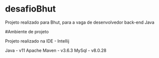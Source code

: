 # desafioBhut

Projeto realizado para Bhut, para a vaga de desenvolvedor back-end Java

#Ambiente de projeto

Projeto realizado na IDE - Intellij

Java - v11
Apache Maven - v3.6.3
MySql - v8.0.28 
